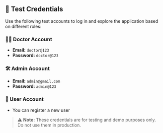 ## 🧪 Test Credentials

Use the following test accounts to log in and explore the application based on different roles:

### 👨‍⚕️ Doctor Account
- **Email:** `doctor@123`
- **Password:** `doctor@123`

### 🛠️ Admin Account
- **Email:** `admin@gmail.com`
- **Password:** `admin@123`

### 👤 User Account
- You can register a new user 

> ⚠️ **Note:** These credentials are for testing and demo purposes only. Do not use them in production.

